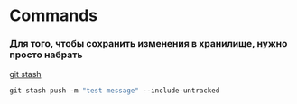 # Commands 

### Для того, чтобы сохранить изменения в хранилище, нужно просто набрать

[git stash](http://wiki.merionet.ru/articles/vse-o-git-stash)

```go 
git stash push -m "test message" --include-untracked
``` 
